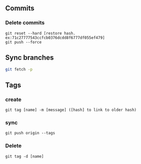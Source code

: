 ## Commits
### Delete  commits
```
git reset --hard [restore hash. ex:71c27777543ccfcb0376dcdd8f6777df055ef479]
git push --force
```

## Sync branches
```sh
git fetch -p
```

## Tags
### create
```
git tag [name] -m [message] ([hash] to link to older hash)
```

### sync
```
git push origin --tags
```

### Delete
```
git tag -d [name]
```
